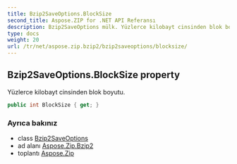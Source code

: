 ```yaml
---
title: Bzip2SaveOptions.BlockSize
second_title: Aspose.ZIP for .NET API Referansı
description: Bzip2SaveOptions mülk. Yüzlerce kilobayt cinsinden blok boyutu.
type: docs
weight: 20
url: /tr/net/aspose.zip.bzip2/bzip2saveoptions/blocksize/
---
```

## Bzip2SaveOptions.BlockSize property

Yüzlerce kilobayt cinsinden blok boyutu.

```csharp
public int BlockSize { get; }
```

### Ayrıca bakınız

* class [Bzip2SaveOptions](../)
* ad alanı [Aspose.Zip.Bzip2](../../bzip2saveoptions/)
* toplantı [Aspose.Zip](../../../)


